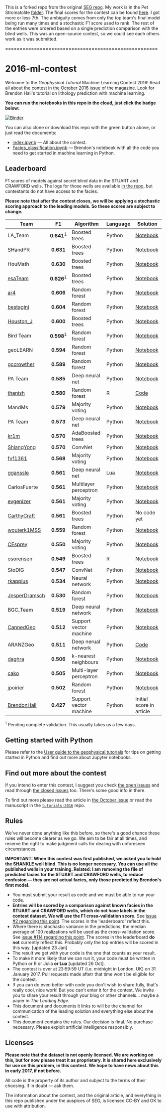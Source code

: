 This is a forked repo from the original <a href="https://github.com/seg/2016-ml-contest">SEG repo</a>. My work is in the Pet Stromatolite <a href="https://github.com/JustinGOSSES/2016-ml-contest/tree/master/Pet_Stromatolite">folder</a>. The final scores for the contest can be found <a href="https://github.com/seg/2016-ml-contest"> here</a>. I got more or less 7th. The ambiguity comes from only the top team's final model being run many times and a stochastic F1 score used to rank. The rest of the entries were ordered based on a single prediction comparison with the blind wells. This was an open-source contest, so we could see each others work as it was submitted. 

=====================================================
# 2016-ml-contest

Welcome to the *Geophysical Tutorial* Machine Learning Contest 2016! Read all about the contest in [the October 2016 issue](http://library.seg.org/toc/leedff/35/10) of the magazine. Look for Brendon Hall's tutorial on lithology prediction with machine learning.

**You can run the notebooks in this repo in the cloud, just click the badge below:**

[![Binder](http://mybinder.org/badge.svg)](http://mybinder.org:/repo/seg/2016-ml-contest)

You can also clone or download this repo with the green button above, or just read the documents:

- [index.ipynb](index.ipynb) &mdash; All about the contest.
- [Facies_classification.ipynb](Facies_classification.ipynb) &mdash; Brendon's notebook with all the code you need to get started in machine learning in Python.


## Leaderboard

F1 scores of models against secret blind data in the STUART and CRAWFORD wells. The logs for those wells are available [in the repo](https://github.com/seg/2016-ml-contest/blob/master/validation_data_nofacies.csv), but contestants do not have access to the facies.

**Please note that after the contest closes, we will be applying a stochastic scoring approach to the leading models. So these scores are subject to change.**

| Team                                          | F1         | Algorithm     | Language | Solution                 |
|-----------------------------------------------|:----------:|---------------|----------|--------------------------|
| LA_Team                                       | **0.641**<sup>1</sup>  | Boosted trees | Python   | [Notebook](LA_Team/Facies_classification_LA_TEAM_05.ipynb) |
| SHandPR                                       | **0.631**  | Boosted trees | Python   | [Notebook](SHandPR/Face_classification_SHPR_GradientBoost.ipynb) |
| HouMath                                       | **0.630**  | Boosted trees | Python   | [Notebook](HouMath/Face_classification_HouMath_XGB_06.ipynb) |
| [esaTeam](https://github.com/esa-as)          | **0.626**<sup>1</sup>  | Boosted trees | Python   | [Notebook](esaTeam/esa_Submission01.ipynb) |
| [ar4](https://github.com/ar4)                 | **0.606**  | Random forest | Python   | [Notebook](ar4/ar4_submission2.ipynb) |
| [bestagini](https://github.com/bestagini)     | **0.604**  | Random forest | Python   | [Notebook](ispl/facies_classification_try02.ipynb) |
| [Houston_J](https://github.com/Houston_J)     | **0.600**  | Boosted trees | Python   | [Notebook](Houston_J/Houston_J-sub2.ipynb) |
| Bird Team                                     | **0.598**<sup>1</sup>  | Random forest | Python   | [Notebook](Bird_Team/Facies_classification_4.ipynb) |
| geoLEARN                                      | **0.594**  | Random forest | Python   | [Notebook](geoLEARN/Submission_3_RF_FE.ipynb) |
| [gccrowther](https://github.com/gccrowther)   | **0.589**  | Random forest | Python   | [Notebook](GCC_FaciesClassification/05%20-%20Facies%20Determination.ipynb) |
| PA Team                                       | **0.585**  | Deep neural net  | Python   | [Notebook](PA_Team/PA_Team_Submission_2.ipynb) |
| [thanish](https://github.com/thanish)         | **0.580**  | Random forest | R        | [Code](Mendacium/Mendacium/rf_sub_10.R) |
| MandMs                                        | **0.579**  | Majority voting | Python | [Notebook](MandMs/Facies_classification-M%26Ms_plurality_voting_classifier.ipynb) |
| PA Team                                       | **0.573**  | Deep neural net  | Python   | [Notebook](PA_Team/PA_Team_Submission_0.ipynb) |
| [kr1m](https://github.com/kr1m)               | **0.570**  | AdaBoosted trees | Python   | [Notebook](Kr1m/Kr1m_SEG_ML_Attempt1.ipynb) |
| [ShiangYong](https://github.com/ShiangYong)   | **0.570**  | ConvNet          | Python   | [Notebook](ShiangYong/facies_classification_cnn.ipynb) |
| [fvf1361](https://github.com/fvf1361)         | **0.568**  | Majority voting | Python   | [Notebook](fvf/facies_classification.ipynb) |
| [gganssle](https://github.com/gganssle)       | **0.561**  | Deep neural net | Lua      | [Notebook](gram/faye.ipynb) |
| CarlosFuerte                                  | **0.561**  | Multilayer perceptron | Python      | [Notebook](CarlosFuerte/ML_Submission.ipynb) |
| [evgenizer](https://github.com/evgenizer)     | **0.561**  | Majority voting | Python   | [Notebook](EvgenyS/Facies_classification_ES.ipynb) |
| [CarthyCraft](https://github.com/CarthyCraft) | **0.561**  | Boosted trees | Python | No code yet |
| [wouterk1MSS](https://github.com/wouterk1MSS) | **0.559**  | Random forest | Python   | [Notebook](MSS_Xmas_Trees/ml_seg_try1.ipynb) |
| [CEsprey](https://github.com/CEsprey)         | **0.550**  | Majority voting | Python | [Notebook](CEsprey%20-%20RandomForest/Facies_Tree_Ensemble_Classifier.ipynb) |
| [osorensen](https://github.com/osorensen)     | **0.549**  | Boosted trees | R        | [Notebook](boostedXmas/Facies%20Classification.ipynb) |
| StoDIG                                        | **0.547**  | ConvNet              | Python   | [Notebook](StoDIG/Facies_classification_StoDIG_2.ipynb) |
| [rkappius](https://github.com/rkappius)       | **0.534**  | Neural network           | Python   | [Notebook](rkappius/facies_w_tf_submit.py) |
| [JesperDramsch](https://github.com/JesperDramsch) | **0.530**  | Random forest | Python   | [Notebook](JesperDramsch/Facies_classification_Xmas_Trees-Copy1.ipynb) |
| BGC_Team                                      | **0.519**  | Deep neural network  | Python   | [Notebook](BGC_Team/Facies%20Prediction_submit.ipynb) |
| [CannedGeo](https://github.com/cannedgeo)     | **0.512**  | Support vector machine | Python   | [Notebook](CannedGeo_/Facies_classification-BPage_CannedGeo_F1_56-VALIDATED.ipynb) |
| ARANZGeo                                      | **0.511**  | Deep nerual network  | Python   | [Code](ARANZGeo/hypter.py) |
| [daghra](https://github.com/dagrha)           | **0.506**  | k-nearest neighbours  | Python   | [Notebook](dagrha/KNN_submission_1_dagrha.ipynb) |
| [cako](https://github.com/cako)               | **0.505**  | Multi-layer perceptron  | Python   | [Notebook](DiscerningHaggis/Discerning_Haggis_Facies_Classification.ipynb) |
| jpoirier                                      | **0.502**  | Random forest              | Python   | [Notebook](jpoirier/jpoirier008_submission001.ipynb) |
| [BrendonHall](https://github.com/brendonhall) | **0.427**  | Support vector machine | Python   | Initial score in article |

<sup>1</sup>&nbsp;Pending complete validation. This usually takes us a few days.


## Getting started with Python

Please refer to the [User guide to the geophysical tutorials](http://library.seg.org/doi/abs/10.1190/tle35020190.1) for tips on getting started in Python and find out more about Jupyter notebooks.


## Find out more about the contest

If you intend to enter this contest, I suggest you check [the open issues](https://github.com/seg/2016-ml-contest/issues) and read through  [the closed issues](https://github.com/seg/2016-ml-contest/issues?q=is%3Aissue+is%3Aclosed) too. There's some good info in there.

To find out more please read the article in [the October issue](http://library.seg.org/toc/leedff/35/10) or read the manuscript in the [`tutorials-2016`](https://github.com/seg/tutorials-2016) repo.


## Rules

We've never done anything like this before, so there's a good chance these rules will become clearer as we go. We aim to be fair at all times, and reserve the right to make judgment calls for dealing with unforeseen circumstances.

**IMPORTANT: When this contest was first published, we asked you to hold the SHANKLE well blind. This is no longer necessary. You can use all the published wells in your training. Related: I am removing the file of predicted facies for the STUART and CRAWFORD wells, to reduce confusion — they are not actual facies, only those predicted by Brendon's first model.**

- You must submit your result as code and we must be able to run your code.
- **Entries will be scored by a comparison against known facies in the STUART and CRAWFORD wells, which do not have labels in the contest dataset. We will use the F1 cross-validation score.** See [issue #2 regarding this point](https://github.com/seg/2016-ml-contest/issues/2). The scores in the 'leaderboard' reflect this.
- Where there is stochastic variance in the predictions, the median average of 100 realizations will be used as the cross-validation score. See [issue #114 regarding this point](https://github.com/seg/2016-ml-contest/issues/114). The scores in the leaderboard **do not** currently reflect this. Probably only the top entries will be scored in this way. [updated 23 Jan]
- The result we get with your code is the one that counts as your result.
- To make it more likely that we can run it, your code must be written in Python or R or Julia **or Lua** [updated 26 Oct].
- The contest is over at 23:59:59 UT (i.e. midnight in London, UK) on 31 January 2017. Pull requests made aftetr that time won't be eligible for the contest.
- If you can do even better with code you don't wish to share fully, that's really cool, nice work! But you can't enter it for the contest. We invite you to share your result through your blog or other channels... maybe a paper in *The Leading Edge*.
- This document and documents it links to will be the channel for communication of the leading solution and everything else about the contest.
- This document contains the rules. Our decision is final. No purchase necessary. Please exploit artificial intelligence responsibly. 

## Licenses

**Please note that the dataset is not openly licensed. We are working on this, but for now please treat it as proprietary. It is shared here exclusively for use on this problem, in this contest. We hope to have news about this in early 2017, if not before.**

All code is the property of its author and subject to the terms of their choosing. If in doubt — ask them.

The information about the contest, and the original article, and everything in this repo published under the auspices of SEG, is licensed CC-BY and OK to use with attribution.
